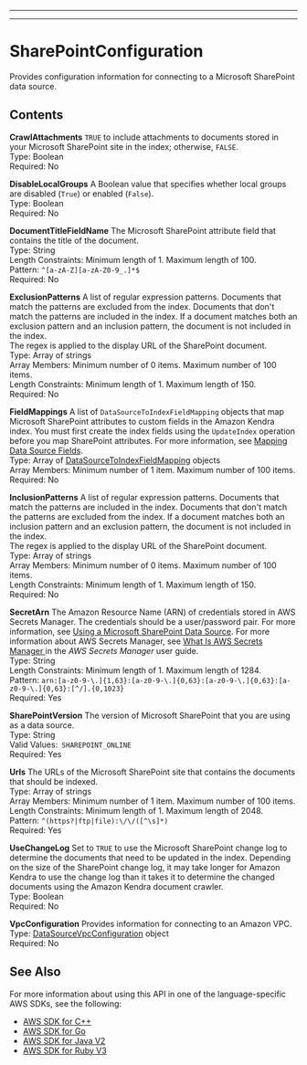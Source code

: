 --------

--------

# SharePointConfiguration<a name="API_SharePointConfiguration"></a>

Provides configuration information for connecting to a Microsoft SharePoint data source\.

## Contents<a name="API_SharePointConfiguration_Contents"></a>

 **CrawlAttachments**   <a name="Kendra-Type-SharePointConfiguration-CrawlAttachments"></a>
 `TRUE` to include attachments to documents stored in your Microsoft SharePoint site in the index; otherwise, `FALSE`\.  
Type: Boolean  
Required: No

 **DisableLocalGroups**   <a name="Kendra-Type-SharePointConfiguration-DisableLocalGroups"></a>
A Boolean value that specifies whether local groups are disabled \(`True`\) or enabled \(`False`\)\.   
Type: Boolean  
Required: No

 **DocumentTitleFieldName**   <a name="Kendra-Type-SharePointConfiguration-DocumentTitleFieldName"></a>
The Microsoft SharePoint attribute field that contains the title of the document\.  
Type: String  
Length Constraints: Minimum length of 1\. Maximum length of 100\.  
Pattern: `^[a-zA-Z][a-zA-Z0-9_.]*$`   
Required: No

 **ExclusionPatterns**   <a name="Kendra-Type-SharePointConfiguration-ExclusionPatterns"></a>
A list of regular expression patterns\. Documents that match the patterns are excluded from the index\. Documents that don't match the patterns are included in the index\. If a document matches both an exclusion pattern and an inclusion pattern, the document is not included in the index\.  
The regex is applied to the display URL of the SharePoint document\.  
Type: Array of strings  
Array Members: Minimum number of 0 items\. Maximum number of 100 items\.  
Length Constraints: Minimum length of 1\. Maximum length of 150\.  
Required: No

 **FieldMappings**   <a name="Kendra-Type-SharePointConfiguration-FieldMappings"></a>
A list of `DataSourceToIndexFieldMapping` objects that map Microsoft SharePoint attributes to custom fields in the Amazon Kendra index\. You must first create the index fields using the `UpdateIndex` operation before you map SharePoint attributes\. For more information, see [Mapping Data Source Fields](https://docs.aws.amazon.com/kendra/latest/dg/field-mapping.html)\.  
Type: Array of [DataSourceToIndexFieldMapping](API_DataSourceToIndexFieldMapping.md) objects  
Array Members: Minimum number of 1 item\. Maximum number of 100 items\.  
Required: No

 **InclusionPatterns**   <a name="Kendra-Type-SharePointConfiguration-InclusionPatterns"></a>
A list of regular expression patterns\. Documents that match the patterns are included in the index\. Documents that don't match the patterns are excluded from the index\. If a document matches both an inclusion pattern and an exclusion pattern, the document is not included in the index\.  
The regex is applied to the display URL of the SharePoint document\.  
Type: Array of strings  
Array Members: Minimum number of 0 items\. Maximum number of 100 items\.  
Length Constraints: Minimum length of 1\. Maximum length of 150\.  
Required: No

 **SecretArn**   <a name="Kendra-Type-SharePointConfiguration-SecretArn"></a>
The Amazon Resource Name \(ARN\) of credentials stored in AWS Secrets Manager\. The credentials should be a user/password pair\. For more information, see [Using a Microsoft SharePoint Data Source](https://docs.aws.amazon.com/kendra/latest/dg/data-source-sharepoint.html)\. For more information about AWS Secrets Manager, see [ What Is AWS Secrets Manager ](https://docs.aws.amazon.com/secretsmanager/latest/userguide/intro.html) in the *AWS Secrets Manager* user guide\.  
Type: String  
Length Constraints: Minimum length of 1\. Maximum length of 1284\.  
Pattern: `arn:[a-z0-9-\.]{1,63}:[a-z0-9-\.]{0,63}:[a-z0-9-\.]{0,63}:[a-z0-9-\.]{0,63}:[^/].{0,1023}`   
Required: Yes

 **SharePointVersion**   <a name="Kendra-Type-SharePointConfiguration-SharePointVersion"></a>
The version of Microsoft SharePoint that you are using as a data source\.  
Type: String  
Valid Values:` SHAREPOINT_ONLINE`   
Required: Yes

 **Urls**   <a name="Kendra-Type-SharePointConfiguration-Urls"></a>
The URLs of the Microsoft SharePoint site that contains the documents that should be indexed\.  
Type: Array of strings  
Array Members: Minimum number of 1 item\. Maximum number of 100 items\.  
Length Constraints: Minimum length of 1\. Maximum length of 2048\.  
Pattern: `^(https?|ftp|file):\/\/([^\s]*)`   
Required: Yes

 **UseChangeLog**   <a name="Kendra-Type-SharePointConfiguration-UseChangeLog"></a>
Set to `TRUE` to use the Microsoft SharePoint change log to determine the documents that need to be updated in the index\. Depending on the size of the SharePoint change log, it may take longer for Amazon Kendra to use the change log than it takes it to determine the changed documents using the Amazon Kendra document crawler\.  
Type: Boolean  
Required: No

 **VpcConfiguration**   <a name="Kendra-Type-SharePointConfiguration-VpcConfiguration"></a>
Provides information for connecting to an Amazon VPC\.  
Type: [DataSourceVpcConfiguration](API_DataSourceVpcConfiguration.md) object  
Required: No

## See Also<a name="API_SharePointConfiguration_SeeAlso"></a>

For more information about using this API in one of the language\-specific AWS SDKs, see the following:
+  [AWS SDK for C\+\+](https://docs.aws.amazon.com/goto/SdkForCpp/kendra-2019-02-03/SharePointConfiguration) 
+  [AWS SDK for Go](https://docs.aws.amazon.com/goto/SdkForGoV1/kendra-2019-02-03/SharePointConfiguration) 
+  [AWS SDK for Java V2](https://docs.aws.amazon.com/goto/SdkForJavaV2/kendra-2019-02-03/SharePointConfiguration) 
+  [AWS SDK for Ruby V3](https://docs.aws.amazon.com/goto/SdkForRubyV3/kendra-2019-02-03/SharePointConfiguration) 
